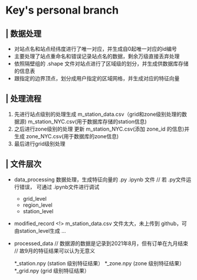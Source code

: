 # **Key's personal branch**

## | 数据处理

* 对站点名和站点经纬度进行了唯一对应，并生成自0起唯一对应的id编号
* 主要处理了站点重命名和错误记录站点名的数据，剩余万级直接丢弃处理
* 依照隔壁组的 .shape 文件对站点进行了区域级的划分，并生成供数据库存储的信息表
* 跟指定的边界顶点，划分成用户指定的区域网格，并生成对应的特征向量

## | 处理流程
 1. 先进行站点级别的处理生成 m_station_data.csv（grid和zone级别处理的数据源)
   m_station_NYC.csv(用于数据库存储的station信息)
 2. 之后进行zone级别的处理 更新 m_station_NYC.csv(添加 zone_id 的信息)并生成 zone_NYC.csv(用于数据库的zone信息)
 3. 最后进行grid级别处理

 ## | 文件层次
  * data_processing 数据处理，生成特征向量的 .py .ipynb 文件
    // 若 .py文件运行错误， 可通过 .ipynb文件进行调试
    
    * grid_level
    * region_level
    * station_level
  * modified_record
    <!> m_station_data.csv 文件太大，未上传到 github，可由station_level生成
    ...
  * processed_data
    // 数据源的数据是记录到2021年8月，但有订单在九月结束
    // 故9月的特征结果可以认为无意义

    *_station.npy (station 级别特征结果）
    *_zone.npy    (zone 级别特征结果）
    *_grid.npy    (grid 级别特征结果）
